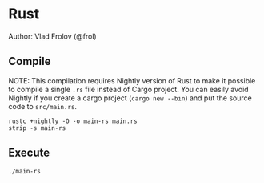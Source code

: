 # Rust

Author: Vlad Frolov (@frol)

## Compile

NOTE: This compilation requires Nightly version of Rust to make it possible to
compile a single `.rs` file instead of Cargo project. You can easily avoid
Nightly if you create a cargo project (`cargo new --bin`) and put the source
code to `src/main.rs`.

```
rustc +nightly -O -o main-rs main.rs
strip -s main-rs
```

## Execute

```
./main-rs
```
